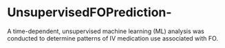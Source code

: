 # UnsupervisedFOPrediction-
A time-dependent, unsupervised machine learning (ML) analysis was conducted to determine patterns of IV medication use associated with FO. 
